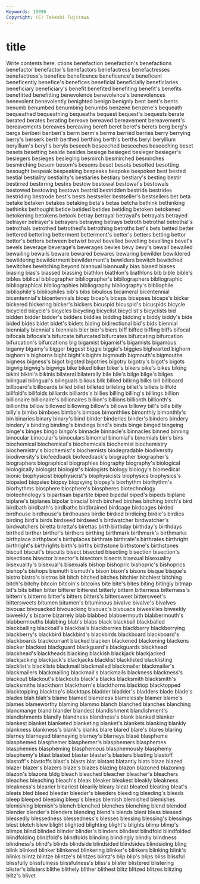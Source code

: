 ```yaml
---
Keywords: 19896 
Copyright: (C) Takeshi Fujisawa
---
```


# title

Write contents here.
ctions benefaction benefaction's benefactions
benefactor benefactor's benefactors benefactress benefactresses benefactress's benefice beneficence beneficence's beneficent
beneficently benefice's benefices beneficial beneficially beneficiaries beneficiary beneficiary's benefit benefited
benefiting benefit's benefits benefitted benefitting benevolence benevolence's benevolences benevolent benevolently
benighted benign benignly bent bent's bents benumb benumbed benumbing benumbs
benzene benzene's bequeath bequeathed bequeathing bequeaths bequest bequest's bequests berate
berated berates berating bereave bereaved bereavement bereavement's bereavements bereaves bereaving
bereft beret beret's berets berg berg's bergs beriberi beriberi's berm
berm's berms berried berries berry berrying berry's berserk berth berthed
berthing berth's berths beryl beryllium beryllium's beryl's beryls beseech beseeched
beseeches beseeching beset besets besetting beside besides besiege besieged besieger
besieger's besiegers besieges besieging besmirch besmirched besmirches besmirching besom besom's
besoms besot besots besotted besotting besought bespeak bespeaking bespeaks bespoke
bespoken best bested bestial bestiality bestiality's bestiaries bestiary bestiary's besting
bestir bestirred bestirring bestirs bestow bestowal bestowal's bestowals bestowed bestowing
bestows bestrid bestridden bestride bestrides bestriding bestrode best's bests bestseller
bestseller's bestsellers bet beta betake betaken betakes betaking beta's betas
betcha bethink bethinking bethinks bethought betide betided betides betiding betoken
betokened betokening betokens betook betray betrayal betrayal's betrayals betrayed betrayer
betrayer's betrayers betraying betrays betroth betrothal betrothal's betrothals betrothed betrothed's
betrothing betroths bet's bets betted better bettered bettering betterment betterment's
better's betters betting bettor bettor's bettors between betwixt bevel bevelled
bevelling bevellings bevel's bevels beverage beverage's beverages bevies bevy bevy's
bewail bewailed bewailing bewails beware bewared bewares bewaring bewilder bewildered
bewildering bewilderment bewilderment's bewilders bewitch bewitched bewitches bewitching beyond biannual
biannually bias biased biases biasing bias's biassed biassing biathlon biathlon's
biathlons bib bible bible's bibles biblical bibliographer bibliographer's bibliographers bibliographic
bibliographical bibliographies bibliography bibliography's bibliophile bibliophile's bibliophiles bib's bibs bibulous
bicameral bicentennial bicentennial's bicentennials bicep bicep's biceps bicepses biceps's bicker
bickered bickering bicker's bickers bicuspid bicuspid's bicuspids bicycle bicycled bicycle's
bicycles bicycling bicyclist bicyclist's bicyclists bid bidden bidder bidder's bidders
biddies bidding bidding's biddy biddy's bide bided bides bidet bidet's
bidets biding bidirectional bid's bids biennial biennially biennial's biennials bier
bier's biers biff biffed biffing biffs bifocal bifocals bifocals's bifurcate
bifurcated bifurcates bifurcating bifurcation bifurcation's bifurcations big bigamist bigamist's bigamists
bigamous bigamy bigamy's bigger biggest biggie biggie's biggies bighearted bighorn
bighorn's bighorns bight bight's bights bigmouth bigmouth's bigmouths bigness bigness's
bigot bigoted bigotries bigotry bigotry's bigot's bigots bigwig bigwig's bigwigs
bike biked biker biker's bikers bike's bikes biking bikini bikini's
bikinis bilateral bilaterally bile bile's bilge bilge's bilges bilingual bilingual's
bilinguals bilious bilk bilked bilking bilks bill billboard billboard's billboards
billed billet billeted billeting billet's billets billfold billfold's billfolds billiards
billiards's billies billing billing's billings billion billionaire billionaire's billionaires billion's
billions billionth billionth's billionths billow billowed billowing billow's billows billowy
bill's bills billy billy's bimbo bimboes bimbo's bimbos bimonthlies bimonthly
bimonthly's bin binaries binary binary's bind binder binderies binder's binders
bindery bindery's binding binding's bindings bind's binds binge binged bingeing
binge's binges bingo bingo's binnacle binnacle's binnacles binned binning binocular
binocular's binoculars binomial binomial's binomials bin's bins biochemical biochemical's biochemicals
biochemist biochemistry biochemistry's biochemist's biochemists biodegradable biodiversity biodiversity's biofeedback biofeedback's
biographer biographer's biographers biographical biographies biography biography's biological biologically biologist
biologist's biologists biology biology's biomedical bionic biophysicist biophysicist's biophysicists biophysics
biophysics's biopsied biopsies biopsy biopsying biopsy's biorhythm biorhythm's biorhythms biosphere
biosphere's biospheres biotechnology biotechnology's bipartisan bipartite biped bipedal biped's bipeds
biplane biplane's biplanes bipolar biracial birch birched birches birching birch's
bird birdbath birdbath's birdbaths birdbrained birdcage birdcages birded birdhouse birdhouse's
birdhouses birdie birdied birdieing birdie's birdies birding bird's birds birdseed
birdseed's birdwatcher birdwatcher's birdwatchers biretta biretta's birettas birth birthday birthday's
birthdays birthed birther birther's birthers birthing birthmark birthmark's birthmarks birthplace
birthplace's birthplaces birthrate birthrate's birthrates birthright birthright's birthrights birth's births
birthstone birthstone's birthstones biscuit biscuit's biscuits bisect bisected bisecting bisection
bisection's bisections bisector bisector's bisectors bisects bisexual bisexuality bisexuality's bisexual's
bisexuals bishop bishopric bishopric's bishoprics bishop's bishops bismuth bismuth's bison
bison's bisons bisque bisque's bistro bistro's bistros bit bitch bitched
bitches bitchier bitchiest bitching bitch's bitchy bitcoin bitcoin's bitcoins bite
bite's bites biting bitingly bitmap bit's bits bitten bitter bitterer
bitterest bitterly bittern bitterness bitterness's bittern's bitterns bitter's bitters bitters's
bittersweet bittersweet's bittersweets bitumen bitumen's bituminous bivalve bivalve's bivalves bivouac
bivouacked bivouacking bivouac's bivouacs biweeklies biweekly biweekly's bizarre bizarrely blab
blabbed blabbermouth blabbermouth's blabbermouths blabbing blab's blabs black blackball blackballed
blackballing blackball's blackballs blackberries blackberry blackberrying blackberry's blackbird blackbird's blackbirds
blackboard blackboard's blackboards blackcurrant blacked blacken blackened blackening blackens blacker
blackest blackguard blackguard's blackguards blackhead blackhead's blackheads blacking blackish blackjack
blackjacked blackjacking blackjack's blackjacks blacklist blacklisted blacklisting blacklist's blacklists blackmail
blackmailed blackmailer blackmailer's blackmailers blackmailing blackmail's blackmails blackness blackness's blackout
blackout's blackouts black's blacks blacksmith blacksmith's blacksmiths blackthorn blackthorn's blackthorns
blacktop blacktopped blacktopping blacktop's blacktops bladder bladder's bladders blade blade's
blades blah blah's blame blamed blameless blamelessly blamer blame's blames
blameworthy blaming blammo blanch blanched blanches blanching blancmange bland blander
blandest blandishment blandishment's blandishments blandly blandness blandness's blank blanked blanker
blankest blanket blanketed blanketing blanket's blankets blanking blankly blankness blankness's
blank's blanks blare blared blare's blares blaring blarney blarneyed blarneying
blarney's blarneys blasé blaspheme blasphemed blasphemer blasphemer's blasphemers blasphemes blasphemies
blaspheming blasphemous blasphemously blasphemy blasphemy's blast blasted blaster blaster's blasters
blasting blastoff blastoff's blastoffs blast's blasts blat blatant blatantly blats
blaze blazed blazer blazer's blazers blaze's blazes blazing blazon blazoned
blazoning blazon's blazons bldg bleach bleached bleacher bleacher's bleachers bleaches
bleaching bleach's bleak bleaker bleakest bleakly bleakness bleakness's blearier bleariest
blearily bleary bleat bleated bleating bleat's bleats bled bleed bleeder
bleeder's bleeders bleeding bleeding's bleeds bleep bleeped bleeping bleep's bleeps
blemish blemished blemishes blemishing blemish's blench blenched blenches blenching blend
blended blender blender's blenders blending blend's blends blent bless blessed
blessedly blessedness blessedness's blesses blessing blessing's blessings blest bletch blew
blight blighted blighting blight's blights blimp blimp's blimps blind blinded
blinder blinder's blinders blindest blindfold blindfolded blindfolding blindfold's blindfolds blinding
blindingly blindly blindness blindness's blind's blinds blindside blindsided blindsides blindsiding
bling blink blinked blinker blinkered blinkering blinker's blinkers blinking blink's
blinks blintz blintze blintze's blintzes blintz's blip blip's blips bliss
blissful blissfully blissfulness blissfulness's bliss's blister blistered blistering blister's blisters
blithe blithely blither blithest blitz blitzed blitzes blitzing blitz's blivet

